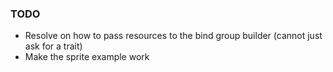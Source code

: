 ### TODO
* Resolve on how to pass resources to the bind group builder (cannot just ask for a trait)
* Make the sprite example work